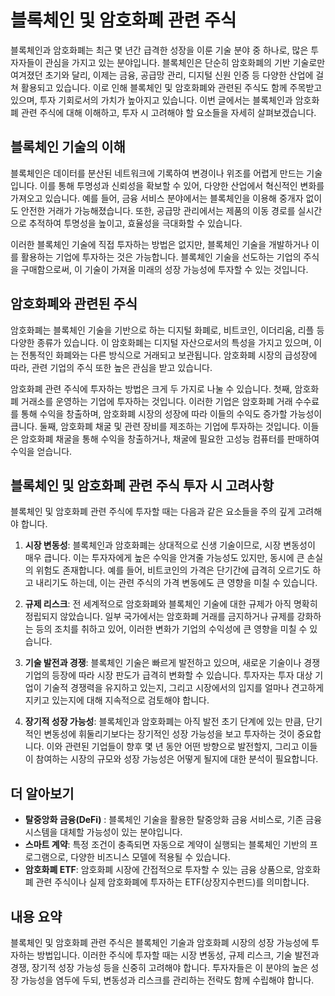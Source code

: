 # 블록체인 및 암호화폐 관련 주식

블록체인과 암호화폐는 최근 몇 년간 급격한 성장을 이룬 기술 분야 중 하나로, 많은 투자자들이 관심을 가지고 있는 분야입니다. 블록체인은 단순히 암호화폐의 기반 기술로만 여겨졌던 초기와 달리, 이제는 금융, 공급망 관리, 디지털 신원 인증 등 다양한 산업에 걸쳐 활용되고 있습니다. 이로 인해 블록체인 및 암호화폐와 관련된 주식도 함께 주목받고 있으며, 투자 기회로서의 가치가 높아지고 있습니다. 이번 글에서는 블록체인과 암호화폐 관련 주식에 대해 이해하고, 투자 시 고려해야 할 요소들을 자세히 살펴보겠습니다.

## 블록체인 기술의 이해

블록체인은 데이터를 분산된 네트워크에 기록하여 변경이나 위조를 어렵게 만드는 기술입니다. 이를 통해 투명성과 신뢰성을 확보할 수 있어, 다양한 산업에서 혁신적인 변화를 가져오고 있습니다. 예를 들어, 금융 서비스 분야에서는 블록체인을 이용해 중개자 없이도 안전한 거래가 가능해졌습니다. 또한, 공급망 관리에서는 제품의 이동 경로를 실시간으로 추적하여 투명성을 높이고, 효율성을 극대화할 수 있습니다.

이러한 블록체인 기술에 직접 투자하는 방법은 없지만, 블록체인 기술을 개발하거나 이를 활용하는 기업에 투자하는 것은 가능합니다. 블록체인 기술을 선도하는 기업의 주식을 구매함으로써, 이 기술이 가져올 미래의 성장 가능성에 투자할 수 있는 것입니다.

## 암호화폐와 관련된 주식

암호화폐는 블록체인 기술을 기반으로 하는 디지털 화폐로, 비트코인, 이더리움, 리플 등 다양한 종류가 있습니다. 이 암호화폐는 디지털 자산으로서의 특성을 가지고 있으며, 이는 전통적인 화폐와는 다른 방식으로 거래되고 보관됩니다. 암호화폐 시장의 급성장에 따라, 관련 기업의 주식 또한 높은 관심을 받고 있습니다.

암호화폐 관련 주식에 투자하는 방법은 크게 두 가지로 나눌 수 있습니다. 첫째, 암호화폐 거래소를 운영하는 기업에 투자하는 것입니다. 이러한 기업은 암호화폐 거래 수수료를 통해 수익을 창출하며, 암호화폐 시장의 성장에 따라 이들의 수익도 증가할 가능성이 큽니다. 둘째, 암호화폐 채굴 및 관련 장비를 제조하는 기업에 투자하는 것입니다. 이들은 암호화폐 채굴을 통해 수익을 창출하거나, 채굴에 필요한 고성능 컴퓨터를 판매하여 수익을 얻습니다.

## 블록체인 및 암호화폐 관련 주식 투자 시 고려사항

블록체인 및 암호화폐 관련 주식에 투자할 때는 다음과 같은 요소들을 주의 깊게 고려해야 합니다.

1. **시장 변동성**: 블록체인과 암호화폐는 상대적으로 신생 기술이므로, 시장 변동성이 매우 큽니다. 이는 투자자에게 높은 수익을 안겨줄 가능성도 있지만, 동시에 큰 손실의 위험도 존재합니다. 예를 들어, 비트코인의 가격은 단기간에 급격히 오르기도 하고 내리기도 하는데, 이는 관련 주식의 가격 변동에도 큰 영향을 미칠 수 있습니다.

2. **규제 리스크**: 전 세계적으로 암호화폐와 블록체인 기술에 대한 규제가 아직 명확히 정립되지 않았습니다. 일부 국가에서는 암호화폐 거래를 금지하거나 규제를 강화하는 등의 조치를 취하고 있어, 이러한 변화가 기업의 수익성에 큰 영향을 미칠 수 있습니다.

3. **기술 발전과 경쟁**: 블록체인 기술은 빠르게 발전하고 있으며, 새로운 기술이나 경쟁 기업의 등장에 따라 시장 판도가 급격히 변화할 수 있습니다. 투자자는 투자 대상 기업이 기술적 경쟁력을 유지하고 있는지, 그리고 시장에서의 입지를 얼마나 견고하게 지키고 있는지에 대해 지속적으로 검토해야 합니다.

4. **장기적 성장 가능성**: 블록체인과 암호화폐는 아직 발전 초기 단계에 있는 만큼, 단기적인 변동성에 휘둘리기보다는 장기적인 성장 가능성을 보고 투자하는 것이 중요합니다. 이와 관련된 기업들이 향후 몇 년 동안 어떤 방향으로 발전할지, 그리고 이들이 참여하는 시장의 규모와 성장 가능성은 어떻게 될지에 대한 분석이 필요합니다.

## 더 알아보기

- **탈중앙화 금융(DeFi)** : 블록체인 기술을 활용한 탈중앙화 금융 서비스로, 기존 금융 시스템을 대체할 가능성이 있는 분야입니다.
- **스마트 계약**: 특정 조건이 충족되면 자동으로 계약이 실행되는 블록체인 기반의 프로그램으로, 다양한 비즈니스 모델에 적용될 수 있습니다.
- **암호화폐 ETF**: 암호화폐 시장에 간접적으로 투자할 수 있는 금융 상품으로, 암호화폐 관련 주식이나 실제 암호화폐에 투자하는 ETF(상장지수펀드)를 의미합니다.

## 내용 요약

블록체인 및 암호화폐 관련 주식은 블록체인 기술과 암호화폐 시장의 성장 가능성에 투자하는 방법입니다. 이러한 주식에 투자할 때는 시장 변동성, 규제 리스크, 기술 발전과 경쟁, 장기적 성장 가능성 등을 신중히 고려해야 합니다. 투자자들은 이 분야의 높은 성장 가능성을 염두에 두되, 변동성과 리스크를 관리하는 전략도 함께 수립해야 합니다.